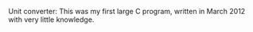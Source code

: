 Unit converter: This was my first large C program, written in March 2012 with very little
knowledge.
